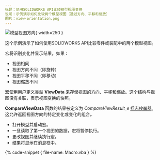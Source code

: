 ```yaml
---
标题：使用SOLIDWORKS API比较模型视图变换
说明：示例演示如何比较两个模型视图（通过方向、平移和缩放）
图片：view-orientation.png
---
```

![模型视图方向](view-orientation.png){ width=250 }

这个示例演示了如何使用SOLIDWORKS API比较零件或装配中的两个模型视图。

宏将识别变化并显示结果，如果：

* 视图相同
* 视图方向不同（即旋转）
* 视图平移不同（即移动）
* 视图缩放不同

宏使用[用户定义类型](visual-basic/data-structures/types/) **ViewData** 来存储视图的方向、平移和缩放。这个结构与视图没有关联，表示视图变换的快照。

**CompareViewData** 函数的结果被定义为 *CompareViewResult_e* [标志枚举器](visual-basic/data-structures/enumerators#flag-enumerator-multiple-options)。这允许返回视图方向的特定变化或变化的组合。

* 打开模型并启动宏。
* 一旦读取了第一个视图的数据，宏将暂停执行。
* 更改视图并继续执行宏。
* 结果将显示在消息框中。

{% code-snippet { file-name: Macro.vba } %}